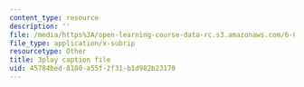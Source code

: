 ```yaml
---
content_type: resource
description: ''
file: /media/https%3A/open-learning-course-data-rc.s3.amazonaws.com/6-003-signals-and-systems-fall-2011/45784bed8180a55f2f31b1d982b23170_1El4znkRH0g.srt
file_type: application/x-subrip
resourcetype: Other
title: 3play caption file
uid: 45784bed-8180-a55f-2f31-b1d982b23170
---
```

